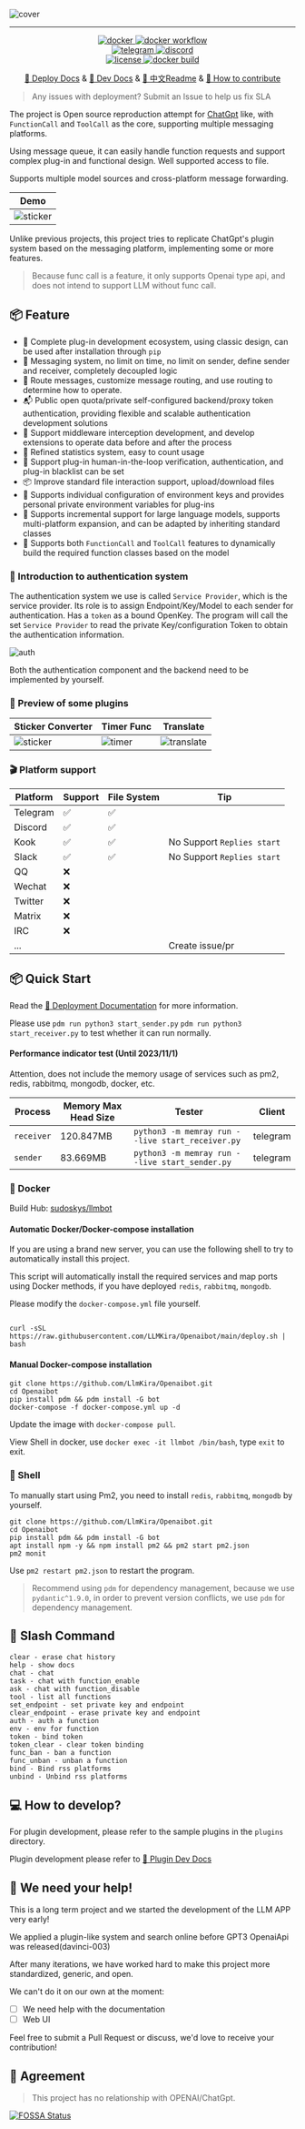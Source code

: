 ![cover](https://raw.githubusercontent.com/LlmKira/.github/main/llmbot/project_cover.png)

-----------------------

<p align="center">
<a href="https://hub.docker.com/repository/docker/sudoskys/llmbot/general">
    <img src="https://img.shields.io/docker/pulls/sudoskys/llmbot" alt="docker">
</a>
<a href="https://github.com/llmkira/openaibot/actions/workflows/docker-ci.yaml">
    <img src="https://github.com/llmkira/openaibot/actions/workflows/docker-ci.yaml/badge.svg" alt="docker workflow">
</a>
<br />
<a href="https://t.me/Openai_LLM">
    <img src="https://img.shields.io/badge/Join-Telegram-blue" alt="telegram">
</a>
<a href="https://discord.gg/6QHNdwhdE5">
    <img src="https://img.shields.io/badge/Join-Discord-blue" alt="discord">
</a>
<br/>
<a href="https://raw.githubusercontent.com/llmkira/openaibot/main/LICENSE">
    <img src="https://img.shields.io/github/license/llmkira/openaibot" alt="license">
</a>
<a href="https://hub.docker.com/repository/docker/sudoskys/llmbot/builds">
    <img src="https://img.shields.io/docker/v/sudoskys/llmbot" alt="docker build">
</a>
</p>

<p align="center">
  <a href="https://llmkira.github.io/Docs/en">🍩 Deploy Docs</a>
  &
  <a href="https://llmkira.github.io/Docs/en/dev/basic">🧀 Dev Docs</a>
  &
  <a href="README.md">📝 中文Readme</a>
  &
  <a href="CONTRIBUTING.md">🤝 How to contribute</a>
</p>

> Any issues with deployment? Submit an Issue to help us fix SLA

The project is Open source reproduction attempt for [ChatGpt](https://chatgpt.com) like, with `FunctionCall`
and `ToolCall` as the core,
supporting multiple messaging platforms.

Using message queue, it can easily handle function requests and support complex plug-in and functional design. Well
supported access to file.

Supports multiple model sources and cross-platform message forwarding.

| Demo                              |
|-----------------------------------|
| ![sticker](./docs/chain_chat.gif) |

Unlike previous projects, this project tries to replicate ChatGpt's plugin system based on the messaging platform,
implementing some or more features.

> Because func call is a feature, it only supports Openai type api, and does not intend to support LLM without func
> call.

## 📦 Feature

- 🍪 Complete plug-in development ecosystem, using classic design, can be used after installation through `pip`
- 📝 Messaging system, no limit on time, no limit on sender, define sender and receiver, completely decoupled logic
- 📎 Route messages, customize message routing, and use routing to determine how to operate.
- 📬 Public open quota/private self-configured backend/proxy token authentication, providing flexible and scalable
  authentication development solutions
- 🍾 Support middleware interception development, and develop extensions to operate data before and after the process
- 🎵 Refined statistics system, easy to count usage
- 🍰 Support plug-in human-in-the-loop verification, authentication, and plug-in blacklist can be set
- 📦 Improve standard file interaction support, upload/download files
- 🍖 Supports individual configuration of environment keys and provides personal private environment variables for
  plug-ins
- 🍟 Supports incremental support for large language models, supports multi-platform expansion, and can be adapted by
  inheriting standard classes
- 🍔 Supports both `FunctionCall` and `ToolCall` features to dynamically build the required function classes based on the
  model

### 🧀 Introduction to authentication system

The authentication system we use is called `Service Provider`, which is the service provider. Its role is to assign
Endpoint/Key/Model to each sender for authentication.
Has a `token` as a bound OpenKey. The program will call the set `Service Provider` to read the private Key/configuration
Token to obtain the authentication information.

![auth](./docs/SeriveProvider.svg)

Both the authentication component and the backend need to be implemented by yourself.

### 🧀 Preview of some plugins

| Sticker Converter                   | Timer Func                      | Translate                                    |
|-------------------------------------|---------------------------------|----------------------------------------------|
| ![sticker](./docs/sticker_func.gif) | ![timer](./docs/timer_func.gif) | ![translate](./docs/translate_file_func.gif) |

### 🎬 Platform support

| Platform | Support | File System | Tip                        |
|----------|---------|-------------|----------------------------|
| Telegram | ✅       | ✅           |                            |
| Discord  | ✅       | ✅           |                            |
| Kook     | ✅       | ✅           | No Support `Replies start` |
| Slack    | ✅       | ✅           | No Support `Replies start` |
| QQ       | ❌       |             |                            |
| Wechat   | ❌       |             |                            |
| Twitter  | ❌       |             |                            |
| Matrix   | ❌       |             |                            |
| IRC      | ❌       |             |                            |
| ...      |         |             | Create issue/pr            |

## 📦 Quick Start

Read the [🧀 Deployment Documentation](https://llmkira.github.io/Docs/) for more information.

Please use `pdm run python3 start_sender.py` `pdm run python3 start_receiver.py` to test whether it can run normally.

#### Performance indicator test (Until 2023/11/1)

Attention, does not include the memory usage of services such as pm2, redis, rabbitmq, mongodb, docker, etc.

| Process    | Memory Max Head Size | Tester                                           | Client   |
|------------|----------------------|--------------------------------------------------|----------|
| `receiver` | 120.847MB            | `python3 -m memray run --live start_receiver.py` | telegram |
| `sender`   | 83.669MB             | `python3 -m memray run --live start_sender.py`   | telegram |

### 🥣 Docker

Build Hub: [sudoskys/llmbot](https://hub.docker.com/repository/docker/sudoskys/llmbot/general)

#### Automatic Docker/Docker-compose installation

If you are using a brand new server, you can use the following shell to try to automatically install this project.

This script will automatically install the required services and map ports using Docker methods, if you have
deployed `redis`, `rabbitmq`, `mongodb`.

Please modify the `docker-compose.yml` file yourself.

```shell

curl -sSL https://raw.githubusercontent.com/LLMKira/Openaibot/main/deploy.sh | bash
```

#### Manual Docker-compose installation

```shell
git clone https://github.com/LlmKira/Openaibot.git
cd Openaibot
pip install pdm && pdm install -G bot
docker-compose -f docker-compose.yml up -d

```

Update the image with `docker-compose pull`.

View Shell in docker, use `docker exec -it llmbot /bin/bash`, type `exit` to exit.

### 🍔 Shell

To manually start using Pm2, you need to install `redis`, `rabbitmq`, `mongodb` by yourself.

```shell
git clone https://github.com/LlmKira/Openaibot.git
cd Openaibot
pip install pdm && pdm install -G bot
apt install npm -y && npm install pm2 && pm2 start pm2.json
pm2 monit

```

Use `pm2 restart pm2.json` to restart the program.

> Recommend using `pdm` for dependency management, because we use `pydantic^1.9.0`, in order to prevent version
> conflicts, we use `pdm` for dependency management.

## 🍪 Slash Command

```shell
clear - erase chat history
help - show docs
chat - chat
task - chat with function_enable
ask - chat with function_disable
tool - list all functions
set_endpoint - set private key and endpoint
clear_endpoint - erase private key and endpoint
auth - auth a function
env - env for function
token - bind token
token_clear - clear token binding
func_ban - ban a function
func_unban - unban a function
bind - Bind rss platforms
unbind - Unbind rss platforms
```

## 💻 How to develop?

For plugin development, please refer to the sample plugins in the `plugins` directory.

Plugin development please refer to [🧀 Plugin Dev Docs](https://llmkira.github.io/Docs/en/dev/basic)

## 🤝 We need your help!

This is a long term project and we started the development of the LLM APP very early!

We applied a plugin-like system and search online before GPT3 OpenaiApi was released(davinci-003)

After many iterations, we have worked hard to make this project more standardized, generic, and open.

We can't do it on our own at the moment:

- [ ] We need help with the documentation
- [ ] Web UI

Feel free to submit a Pull Request or discuss, we'd love to receive your contribution!

## 📜 Agreement

> This project has no relationship with OPENAI/ChatGpt.


[![FOSSA Status](https://app.fossa.com/api/projects/git%2Bgithub.com%2Fsudoskys%2FOpenaibot.svg?type=small)](https://app.fossa.com/projects/git%2Bgithub.com%2Fsudoskys%2FOpenaibot?ref=badge_small)
